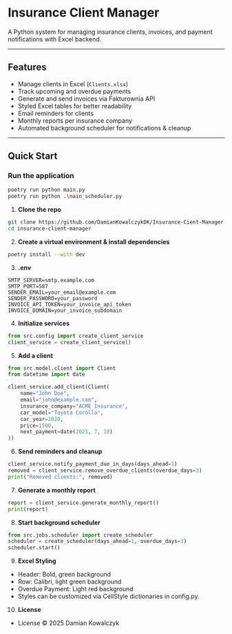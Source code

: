 # Insurance Client Manager

A Python system for managing insurance clients, invoices, and payment notifications with Excel backend.  

---

## Features

- Manage clients in Excel (`Clients.xlsx`)  
- Track upcoming and overdue payments  
- Generate and send invoices via Fakturownia API  
- Styled Excel tables for better readability  
- Email reminders for clients  
- Monthly reports per insurance company  
- Automated background scheduler for notifications & cleanup  

---

## Quick Start
### Run the application
```bash
poetry run python main.py
poetry run python .\main_scheduler.py
```
1. **Clone the repo**
```bash
git clone https://github.com/DamianKowalczykDK/Insurance-Cient-Manager
cd insurance-client-manager
```
2. **Create a virtual environment & install dependencies** 
```bash
poetry install --with dev
```
3. **.env**
```text
SMTP_SERVER=smtp.example.com
SMTP_PORT=587
SENDER_EMAIL=your_email@example.com
SENDER_PASSWORD=your_password
INVOICE_API_TOKEN=your_invoice_api_token
INVOICE_DOMAIN=your_invoice_subdomain
```
4. **Initialize services**
```python
from src.config import create_client_service
client_service = create_client_service()
```
5. **Add a client**
```python
from src.model.client import Client
from datetime import date

client_service.add_client(Client(
    name="John Doe",
    email="john@example.com",
    insurance_company="ACME Insurance",
    car_model="Toyota Corolla",
    car_year=2020,
    price=1500,
    next_payment=date(2025, 7, 10)
))
```
6. **Send reminders and cleanup**
```python
client_service.notify_payment_due_in_days(days_ahead=1)
removed = client_service.remove_overdue_clients(overdue_days=3)
print("Removed clients:", removed)
```
7. **Generate a monthly report**
```python
report = client_service.generate_monthly_report()
print(report)
```
8. **Start background scheduler**
```python
from src.jobs.scheduler import create_scheduler
scheduler = create_scheduler(days_ahead=1, overdue_days=3)
scheduler.start()
```
9. **Excel Styling**

- Header: Bold, green background
- Row: Calibri, light green background
- Overdue Payment: Light red background
- Styles can be customized via CellStyle dictionaries in config.py.

10. **License**
- License © 2025 Damian Kowalczyk